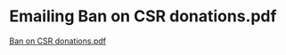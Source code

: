 # Emailing Ban on CSR donations.pdf

[Ban on CSR donations.pdf](../files/7b6e6166-60c9-4072-96c0-0e817550dd0a.pdf)